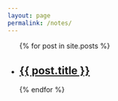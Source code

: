 ```yaml
---
layout: page
permalink: /notes/
---
```

<ul>
    <div class="posts">
      {% for post in site.posts %}
        <article class="post">
          <li><h2><a href="{{ site.baseurl }}{{ post.url }}">{{ post.title }}</a></h2></li>
        </article>
    {% endfor %}
    </div>
</ul>